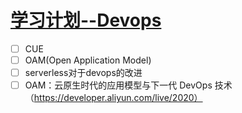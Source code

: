 # [学习计划--Devops](https://github.com/EasonAssassin/blog_with_issues/issues/8)

- [ ] CUE
- [ ] OAM(Open Application Model) 
- [ ] serverless对于devops的改进
- [ ] OAM：云原生时代的应用模型与下一代 DevOps 技术（https://developer.aliyun.com/live/2020）
